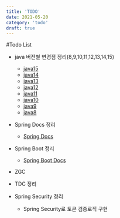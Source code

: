 ```yaml
---
title: 'TODO'
date: 2021-05-20
category: 'todo'
draft: true
---
```


#Todo List

- java 버전별 변경점 정리(8,9,10,11,12,13,14,15)
  - [java15](https://www.oracle.com/java/technologies/javase/15all-relnotes.html)
  - [java14](https://www.oracle.com/java/technologies/javase/14all-relnotes.html)
  - [java13](https://www.oracle.com/java/technologies/javase/13all-relnotes.html)
  - [java12](https://www.oracle.com/java/technologies/javase/12all-relnotes.html)
  - [java11](https://www.oracle.com/java/technologies/javase/11all-relnotes.html)
  - [java10](https://www.oracle.com/java/technologies/javase/10all-relnotes.html)
  - [java9](https://www.oracle.com/java/technologies/javase/9-all-relnotes.html)
  - [java8](https://www.oracle.com/java/technologies/javase/8all-relnotes.html)
  
- Spring Docs 정리 
  - [Spring Docs](https://docs.spring.io/spring-framework/docs/current/reference/html/)
  
- Spring Boot 정리
  - [Spring Boot Docs](https://docs.spring.io/spring-boot/docs/current/reference/htmlsingle/)
  
- ZGC
- TDC 정리

- Spring Security 정리
  - Spring Security로 토큰 검증로직 구현